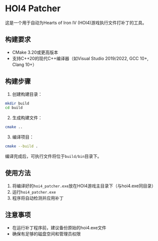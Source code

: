 # HOI4 Patcher

这是一个用于自动为Hearts of Iron IV (HOI4)游戏执行文件打补丁的工具。

## 构建要求

- CMake 3.20或更高版本
- 支持C++20的现代C++编译器（如Visual Studio 2019/2022, GCC 10+, Clang 10+）

## 构建步骤

1. 创建构建目录：
```bash
mkdir build
cd build
```

2. 生成构建文件：
```bash
cmake ..
```

3. 编译项目：
```bash
cmake --build .
```

编译完成后，可执行文件将位于`build/bin`目录下。

## 使用方法

1. 将编译好的`hoi4_patcher.exe`放在HOI4游戏主目录下（与hoi4.exe同目录）
2. 运行`hoi4_patcher.exe`
3. 程序将自动检测并应用补丁

## 注意事项

- 在运行补丁程序前，建议备份原始的hoi4.exe文件
- 确保有足够的磁盘空间和管理员权限

